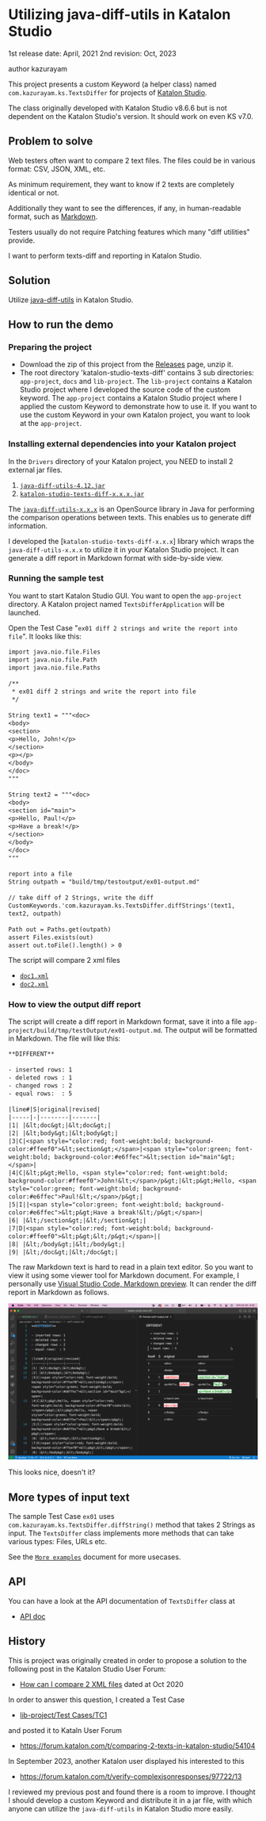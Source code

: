 Utilizing java-diff-utils in Katalon Studio
===========================================

1st release date: April, 2021
2nd revision: Oct, 2023

author kazurayam

This project presents a custom Keyword (a helper class) named `com.kazurayam.ks.TextsDiffer` for projects of [Katalon Studio](https://www.katalon.com/).

The class originally developed with Katalon Studio v8.6.6 but is not dependent on the Katalon Studio's version. It should work on even KS v7.0.

## Problem to solve

Web testers often want to compare 2 text files. The files could be in various format: CSV, JSON, XML, etc.

As minimum requirement, they want to know if 2 texts are completely identical or not.

Additionally they want to see the differences, if any, in human-readable format, such as
[Markdown](https://guides.github.com/features/mastering-markdown/).

Testers usually do not require Patching features which many "diff utilities" provide.

I want to perform texts-diff and reporting in Katalon Studio.

## Solution

Utilize [java-diff-utils](https://github.com/java-diff-utils/java-diff-utils/wiki) in Katalon Studio.

## How to run the demo

### Preparing the project

- Download the zip of this project from the [Releases](https://github.com/kazurayam/katalon-studio-texts-diff/releases) page, unzip it.
- The root directory 'katalon-studio-texts-diff' contains 3 sub directories: `app-project`, `docs` and `lib-project`. The `lib-project` contains a Katalon Studio project where I developed the source code of the custom keyword. The `app-project` contains a Katalon Studio project where I applied the custom Keyword to demonstrate how to use it. If you want to use the custom Keyword in your own Katalon project, you want to look at the `app-project`.

### Installing external dependencies into your Katalon project

In the `Drivers` directory of your Katalon project, you NEED to install 2 external jar files.

1. [`java-diff-utils-4.12.jar`](https://mvnrepository.com/artifact/io.github.java-diff-utils/java-diff-utils/4.12)
2. [`katalon-studio-texts-diff-x.x.x.jar`](https://github.com/kazurayam/katalon-studio-texts-diff/releases)

The [`java-diff-utils-x.x.x`](https://github.com/java-diff-utils/java-diff-utils) is an OpenSource library in Java for performing the comparison operations between texts. This enables us to generate diff information.

I developed the [`katalon-studio-texts-diff-x.x.x`] library which wraps the `java-diff-utils-x.x.x` to utilize it in your Katalon Studio project. It can generate a diff report in Markdown format with side-by-side view.

### Running the sample test

You want to start Katalon Studio GUI. You want to open the `app-project` directory. A Katalon project named `TextsDifferApplication` will be launched.

Open the Test Case "`ex01 diff 2 strings and write the report into file`". It looks like this:

```
import java.nio.file.Files
import java.nio.file.Path
import java.nio.file.Paths

/**
 * ex01 diff 2 strings and write the report into file
 */

String text1 = """<doc>
<body>
<section>
<p>Hello, John!</p>
</section>
<p></p>
</body>
</doc>
"""

String text2 = """<doc>
<body>
<section id="main">
<p>Hello, Paul!</p>
<p>Have a break!</p>
</section>
</body>
</doc>
"""

report into a file
String outpath = "build/tmp/testoutput/ex01-output.md"

// take diff of 2 Strings, write the diff
CustomKeywords.'com.kazurayam.ks.TextsDiffer.diffStrings'(text1, text2, outpath)

Path out = Paths.get(outpath)
assert Files.exists(out)
assert out.toFile().length() > 0
```

The script will compare 2 xml files

  - [`doc1.xml`](./app-project/src/test/fixtures/doc1.xml)
  - [`doc2.xml`](./app-project/src/test/fixtures/doc2.xml)


### How to view the output diff report

The script will create a diff report in Markdown format, save it into a file `app-project/build/tmp/testOutput/ex01-output.md`. The output will be formatted in Markdown. The file will like this:

```
**DIFFERENT**

- inserted rows: 1
- deleted rows : 1
- changed rows : 2
- equal rows:  : 5

|line#|S|original|revised|
|-----|-|--------|-------|
|1| |&lt;doc&gt;|&lt;doc&gt;|
|2| |&lt;body&gt;|&lt;body&gt;|
|3|C|<span style="color:red; font-weight:bold; background-color:#ffeef0">&lt;section&gt;</span>|<span style="color:green; font-weight:bold; background-color:#e6ffec">&lt;section id="main"&gt;</span>|
|4|C|&lt;p&gt;Hello, <span style="color:red; font-weight:bold; background-color:#ffeef0">John!&lt;</span>/p&gt;|&lt;p&gt;Hello, <span style="color:green; font-weight:bold; background-color:#e6ffec">Paul!&lt;</span>/p&gt;|
|5|I||<span style="color:green; font-weight:bold; background-color:#e6ffec">&lt;p&gt;Have a break!&lt;/p&gt;</span>|
|6| |&lt;/section&gt;|&lt;/section&gt;|
|7|D|<span style="color:red; font-weight:bold; background-color:#ffeef0">&lt;p&gt;&lt;/p&gt;</span>||
|8| |&lt;/body&gt;|&lt;/body&gt;|
|9| |&lt;/doc&gt;|&lt;/doc&gt;|
```

The raw Markdown text is hard to read in a plain text editor. So you want to view it using some viewer tool for Markdown document. For example, I personally use [Visual Studio Code, Markdown preview](https://code.visualstudio.com/Docs/languages/markdown#_markdown-preview). It can render the diff report in Markdown as follows.

![ex01](./docs/images/ex01.png)

This looks nice, doesn't it?

## More types of input text

The sample Test Case `ex01` uses `com.kazurayam.ks.TextsDiffer.diffString()` method that takes 2 Strings as input. The `TextsDiffer` class implements more methods that can take various types: Files, URLs etc.

See the [`More examples`](./docs/index.md) document for more usecases.

## API

You can have a look at the API documentation of `TextsDiffer` class at

- [API doc](./docs/api/index.html)

## History

This is project was originally created in order to propose a solution to the following post in the Katalon Studio User Forum:

- [How can I compare 2 XML files](https://forum.katalon.com/t/how-can-i-compare-2-xml-files/44854) dated at Oct 2020

In order to answer this question, I created a Test Case

- [lib-project/Test Cases/TC1](lib-project/Scripts/TC1/Script1619137698459.groovy)

and posted it to Kataln User Forum

- https://forum.katalon.com/t/comparing-2-texts-in-katalon-studio/54104

In September 2023, another Katalon user displayed his interested to this

- https://forum.katalon.com/t/verify-complexjsonresponses/97722/13

I reviewed my previous post and found there is a room to improve. I thought I should develop a custom Keyword and distribute it in a jar file, with which anyone can utilize the `java-diff-utils` in Katalon Studio more easily.
